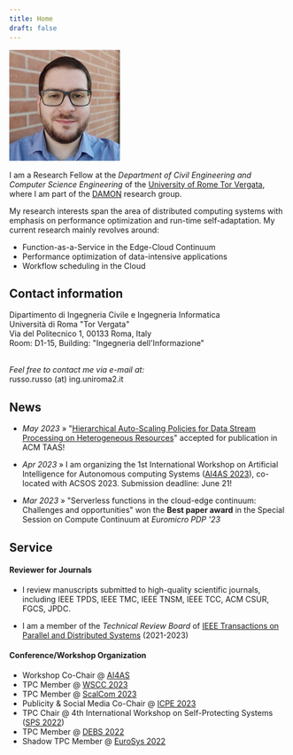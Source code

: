 ```yaml
---
title: Home
draft: false
---
```


<div class="avatar">
<img src="/images/me.jpg" alt="Gabriele Russo Russo" itemprop="image">
</div>

I am a Research Fellow at the *Department of Civil Engineering and Computer
Science Engineering* of the
[University of Rome Tor Vergata](https://web.uniroma2.it/en), where I am part of the
[DAMON](http://www.ce.uniroma2.it) research group.

<!--
Previously, I was a PostDoc researcher at
Roma Tre University.
Previously, I was a Research Associate at the *Department of Civil Engineering and Computer
Science Engineering* of the
University of Rome Tor Vergata, where I received my PhD degree in
May 2021.
-->


My research interests span the area of distributed computing systems with emphasis on
performance optimization and run-time self-adaptation.
My current research mainly revolves around:

- Function-as-a-Service in the Edge-Cloud Continuum
- Performance optimization of data-intensive applications
- Workflow scheduling in the Cloud


<!--<hr class="sectionbar"/>-->
<a name ="contact"></a>
<h2 class="homesection">Contact information</h2>
Dipartimento di Ingegneria Civile e Ingegneria Informatica<br/>
Università di Roma "Tor Vergata"<br/>
Via del Politecnico 1, 00133 Roma, Italy<br/>
Room: D1-15, Building: "Ingegneria dell'Informazione"<br/><br/>


*Feel free to contact me via e-mail at:*<br/>
&#114;usso.&#114;usso (&#97;&#116;) ing.uniroma2.it


<!--
![](/images/email_addr.png)
-->

<h2 class="homesection">News</h2>

- *May 2023* &raquo; "[Hierarchical Auto-Scaling Policies for Data Stream Processing on Heterogeneous Resources](https://dl.acm.org/doi/10.1145/3597435)" accepted
for publication in ACM TAAS!

- *Apr 2023* &raquo; I am organizing the 1st International Workshop on
  Artificial
  Intelligence for Autonomous computing Systems ([AI4AS
  2023](https://ai4as.github.io)), co-located with ACSOS 2023. Submission
  deadline: June 21!


- *Mar 2023* &raquo; "Serverless functions in the cloud-edge continuum: Challenges and opportunities" won the
**Best paper award** in the Special Session on Compute Continuum at *Euromicro PDP '23*





<!--
<h2 class="homesection">Selected publications</h2>
{% for paper in site.publications %}
{% if paper.selected %}
<span class="publist-authors">{{ paper.authors }}</span><br/>
<span class="publist-title">{{ paper.title }}</span><br/>
<span class="publist-info">{{ paper.info }}</span><br/>
[abstract]({{ site.baseurl}}{{ paper.url }}){: .btn .btn--verysmall .btn--inverse} {% if paper.doi %} [doi]({{ paper.doi }}){: .btn .btn--verysmall .btn--inverse} {% endif %} {% if paper.pdf %} [pdf]({{ paper.pdf }}){: .btn .btn--verysmall .btn--info} {% endif %}
{% endif %}
{% endfor %}

You can find [here]({{ site.baseurl }}/publications.html) a list of all my publications.
{: .notice--info}

-->



<h2 class="homesection">Service</h2>

#### Reviewer for Journals  #####

- I review manuscripts submitted to high-quality scientific journals, including IEEE TPDS, IEEE TMC, IEEE TNSM, IEEE
TCC, ACM CSUR, FGCS, JPDC.

-  I am a member of the *Technical Review Board* of [IEEE Transactions on Parallel and Distributed Systems](https://www.computer.org/csdl/journal/td) (2021-2023)

#### Conference/Workshop Organization  #####

- Workshop Co-Chair @ [AI4AS](https://ai4as.github.io/)
- TPC Member @ [WSCC 2023](https://wscc2023.di.unipi.it/)
- TPC Member @ [ScalCom 2023](https://ieee-smart-world-congress.org/program/scalcom2023/overview)
- Publicity &amp; Social Media Co-Chair @ [ICPE 2023](https://icpe2023.spec.org/)
- TPC Chair @ 4th International Workshop on Self-Protecting Systems ([SPS 2022](https://sites.google.com/view/sps22workshop))
- TPC Member @ [DEBS 2022](https://2022.debs.org/index.html)
- Shadow TPC Member @ [EuroSys 2022](https://2022.eurosys.org/)

